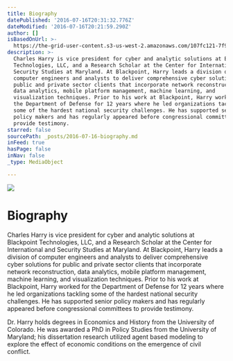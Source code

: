 ```yaml
---
title: Biography
datePublished: '2016-07-16T20:31:32.776Z'
dateModified: '2016-07-16T20:21:59.290Z'
author: []
isBasedOnUrl: >-
  https://the-grid-user-content.s3-us-west-2.amazonaws.com/107fc121-7f95-4ca8-bf4e-8de1e859603a.jpg
description: >-
  Charles Harry is vice president for cyber and analytic solutions at Blackpoint
  Technologies, LLC, and a Research Scholar at the Center for International and
  Security Studies at Maryland. At Blackpoint, Harry leads a division of
  computer engineers and analysts to deliver comprehensive cyber solutions for
  public and private sector clients that incorporate network reconstruction,
  data analytics, mobile platform management, machine learning, and
  visualization techniques. Prior to his work at Blackpoint, Harry worked for
  the Department of Defense for 12 years where he led organizations tackling
  some of the hardest national security challenges. He has supported senior
  policy makers and has regularly appeared before congressional committees to
  provide testimony. 
starred: false
sourcePath: _posts/2016-07-16-biography.md
inFeed: true
hasPage: false
inNav: false
_type: MediaObject

---
```

![](https://the-grid-user-content.s3-us-west-2.amazonaws.com/107fc121-7f95-4ca8-bf4e-8de1e859603a.jpg)

# Biography

Charles Harry is vice president for cyber and analytic solutions at Blackpoint Technologies, LLC, and a Research Scholar at the Center for International and Security Studies at Maryland. At Blackpoint, Harry leads a division of computer engineers and analysts to deliver comprehensive cyber solutions for public and private sector clients that incorporate network reconstruction, data analytics, mobile platform management, machine learning, and visualization techniques. Prior to his work at Blackpoint, Harry worked for the Department of Defense for 12 years where he led organizations tackling some of the hardest national security challenges. He has supported senior policy makers and has regularly appeared before congressional committees to provide testimony. 

Dr. Harry holds degrees in Economics and History from the University of Colorado. He was awarded a PhD in Policy Studies from the University of Maryland; his dissertation research utilized agent based modeling to explore the effect of economic conditions on the emergence of civil conflict.